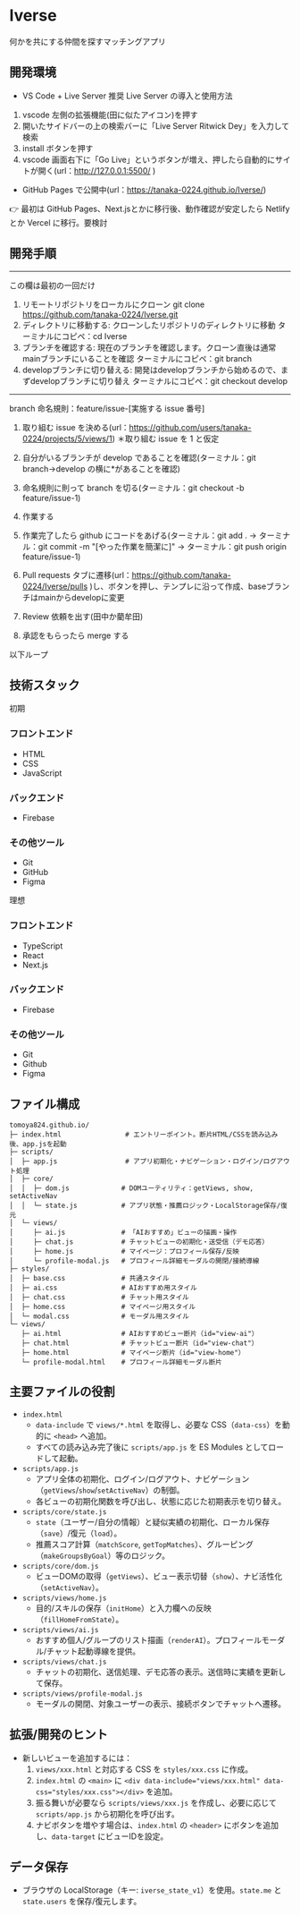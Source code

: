 # Iverse

何かを共にする仲間を探すマッチングアプリ

## 開発環境

- VS Code + Live Server 推奨
  Live Server の導入と使用方法

1. vscode 左側の拡張機能(田に似たアイコン)を押す
2. 開いたサイドバーの上の検索バーに「Live Server Ritwick Dey」を入力して検索
3. install ボタンを押す
4. vscode 画面右下に「Go Live」というボタンが増え、押したら自動的にサイトが開く(url：http://127.0.0.1:5500/ )

- GitHub Pages で公開中(url：https://tanaka-0224.github.io/Iverse/)

👉 最初は GitHub Pages、Next.jsとかに移行後、動作確認が安定したら Netlify とか Vercel に移行。要検討

## 開発手順

--------
この欄は最初の一回だけ

1. リモートリポジトリをローカルにクローン
   git clone https://github.com/tanaka-0224/Iverse.git
2. ディレクトリに移動する: クローンしたリポジトリのディレクトリに移動
   ターミナルにコピペ：cd Iverse
3. ブランチを確認する: 現在のブランチを確認します。クローン直後は通常mainブランチにいることを確認
   ターミナルにコピペ：git branch
4. developブランチに切り替える: 開発はdevelopブランチから始めるので、まずdevelopブランチに切り替え
   ターミナルにコピペ：git checkout develop
--------
branch 命名規則：feature/issue-[実施する issue 番号]

1. 取り組む issue を決める(url：https://github.com/users/tanaka-0224/projects/5/views/1)
   ＊取り組む issue を 1 と仮定

2. 自分がいるブランチが develop であることを確認(ターミナル：git branch→develop の横に*があることを確認)

3. 命名規則に則って branch を切る(ターミナル：git checkout -b feature/issue-1)

4. 作業する

5. 作業完了したら github にコードをあげる(ターミナル：git add . → ターミナル：git commit -m "[やった作業を簡潔に]" → ターミナル：git push origin feature/issue-1)

6. Pull requests タブに遷移(url：https://github.com/tanaka-0224/Iverse/pulls )し、ボタンを押し、テンプレに沿って作成、baseブランチはmainからdevelopに変更

8. Review 依頼を出す(田中か藺牟田)

9. 承認をもらったら merge する

以下ループ

## 技術スタック

初期

### フロントエンド
* HTML
* CSS
* JavaScript

### バックエンド
* Firebase

### その他ツール
* Git
* GitHub
* Figma

理想
### フロントエンド
* TypeScript
* React
* Next.js
### バックエンド
* Firebase
### その他ツール
* Git
* Github
* Figma


## ファイル構成

```text
tomoya824.github.io/
├─ index.html                # エントリーポイント。断片HTML/CSSを読み込み後、app.jsを起動
├─ scripts/
│  ├─ app.js                 # アプリ初期化・ナビゲーション・ログイン/ログアウト処理
│  ├─ core/
│  │  ├─ dom.js             # DOMユーティリティ：getViews, show, setActiveNav
│  │  └─ state.js           # アプリ状態・推薦ロジック・LocalStorage保存/復元
│  └─ views/
│     ├─ ai.js              # 「AIおすすめ」ビューの描画・操作
│     ├─ chat.js            # チャットビューの初期化・送受信（デモ応答）
│     ├─ home.js            # マイページ：プロフィール保存/反映
│     └─ profile-modal.js   # プロフィール詳細モーダルの開閉/接続導線
├─ styles/
│  ├─ base.css              # 共通スタイル
│  ├─ ai.css                # AIおすすめ用スタイル
│  ├─ chat.css              # チャット用スタイル
│  ├─ home.css              # マイページ用スタイル
│  └─ modal.css             # モーダル用スタイル
└─ views/
   ├─ ai.html               # AIおすすめビュー断片（id="view-ai"）
   ├─ chat.html             # チャットビュー断片（id="view-chat"）
   ├─ home.html             # マイページ断片（id="view-home"）
   └─ profile-modal.html    # プロフィール詳細モーダル断片
```

## 主要ファイルの役割

- `index.html`
  - `data-include` で `views/*.html` を取得し、必要な CSS（`data-css`）を動的に `<head>` へ追加。
  - すべての読み込み完了後に `scripts/app.js` を ES Modules としてロードして起動。
- `scripts/app.js`
  - アプリ全体の初期化、ログイン/ログアウト、ナビゲーション（`getViews`/`show`/`setActiveNav`）の制御。
  - 各ビューの初期化関数を呼び出し、状態に応じた初期表示を切り替え。
- `scripts/core/state.js`
  - `state`（ユーザー/自分の情報）と疑似実績の初期化、ローカル保存（`save`）/復元（`load`）。
  - 推薦スコア計算（`matchScore`, `getTopMatches`）、グルーピング（`makeGroupsByGoal`）等のロジック。
- `scripts/core/dom.js`
  - ビューDOMの取得（`getViews`）、ビュー表示切替（`show`）、ナビ活性化（`setActiveNav`）。
- `scripts/views/home.js`
  - 目的/スキルの保存（`initHome`）と入力欄への反映（`fillHomeFromState`）。
- `scripts/views/ai.js`
  - おすすめ個人/グループのリスト描画（`renderAI`）。プロフィールモーダル/チャット起動導線を提供。
- `scripts/views/chat.js`
  - チャットの初期化、送信処理、デモ応答の表示。送信時に実績を更新して保存。
- `scripts/views/profile-modal.js`
  - モーダルの開閉、対象ユーザーの表示、接続ボタンでチャットへ遷移。

## 拡張/開発のヒント

- 新しいビューを追加するには：
  1) `views/xxx.html` と対応する CSS を `styles/xxx.css` に作成。
  2) `index.html` の `<main>` に `<div data-include="views/xxx.html" data-css="styles/xxx.css"></div>` を追加。
  3) 振る舞いが必要なら `scripts/views/xxx.js` を作成し、必要に応じて `scripts/app.js` から初期化を呼び出す。
  4) ナビボタンを増やす場合は、`index.html` の `<header>` にボタンを追加し、`data-target` にビューIDを設定。

## データ保存

- ブラウザの LocalStorage（キー: `iverse_state_v1`）を使用。`state.me` と `state.users` を保存/復元します。
